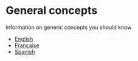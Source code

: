 # General concepts

Information on generic concepts you should know

- [English](en/toc.md)
- [Française](fr/toc.md)
- [Spanish](es/toc.md)
